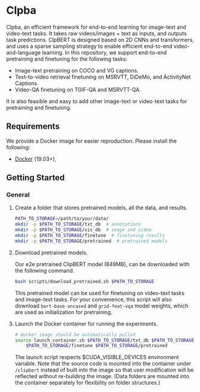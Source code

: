 # Clpba

 Clpba, an efficient framework for 
end-to-end learning for image-text and video-text tasks. 
It takes raw videos/images + text as inputs, and outputs task predictions.
ClpBERT is designed based on 2D CNNs and transformers, and uses a sparse sampling strategy 
to enable efficient end-to-end video-and-language learning. In this repository, 
we support end-to-end pretraining and finetuning for the following tasks:

- Image-text pretraining on COCO and VG captions.
- Text-to-video retrieval finetuning on MSRVTT, DiDeMo, and ActivityNet Captions.
- Video-QA finetuning on TGIF-QA and MSRVTT-QA.

It is also feasible and easy to add other image-text or video-text tasks for pretraining and finetuning. 


## Requirements 
We provide a Docker image for easier reproduction. Please install the following:
  - [Docker](https://docs.docker.com/install/linux/docker-ce/ubuntu/) (19.03+), 

## Getting Started

### General

1. Create a folder that stores pretrained models, all the data, and results.
    ```bash
    PATH_TO_STORAGE=/path/to/your/data/
    mkdir -p $PATH_TO_STORAGE/txt_db  # annotations
    mkdir -p $PATH_TO_STORAGE/vis_db  # image and video 
    mkdir -p $PATH_TO_STORAGE/finetune  # finetuning results
    mkdir -p $PATH_TO_STORAGE/pretrained  # pretrained models
    ```

2. Download pretrained models.

    Our e2e pretrained ClipBERT model (849MB), can be downloaded with the following command.
    ```bash
    bash scripts/download_pretrained.sh $PATH_TO_STORAGE
    ```
    This pretrained model can be used for finetuning on video-text tasks and image-text tasks.
    For your convenience, this script will also download `bert-base-uncased` and `grid-feat-vqa` 
    model weights, which are used as initialization for pretraining.  

3. Launch the Docker container for running the experiments.
    ```bash
    # docker image should be automatically pulled
    source launch_container.sh $PATH_TO_STORAGE/txt_db $PATH_TO_STORAGE/vis_db \
        $PATH_TO_STORAGE/finetune $PATH_TO_STORAGE/pretrained
    ```
    The launch script respects $CUDA_VISIBLE_DEVICES environment variable.
    Note that the source code is mounted into the container under `/clipbert` instead 
    of built into the image so that user modification will be reflected without
    re-building the image. (Data folders are mounted into the container separately
    for flexibility on folder structures.)
